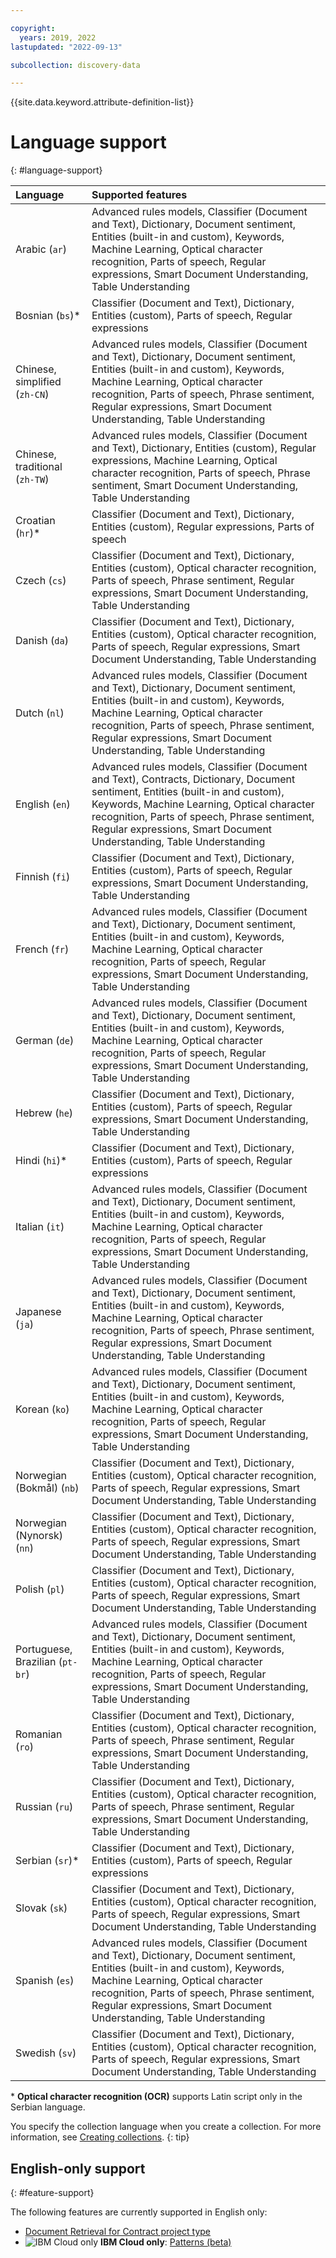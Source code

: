 ```yaml
---

copyright:
  years: 2019, 2022
lastupdated: "2022-09-13"

subcollection: discovery-data

---
```


{{site.data.keyword.attribute-definition-list}}

# Language support
{: #language-support}

| Language | Supported features|
|:---|:---|
| Arabic (`ar`) | Advanced rules models, Classifier (Document and Text), Dictionary, Document sentiment, Entities (built-in and custom), Keywords, Machine Learning, Optical character recognition, Parts of speech, Regular expressions, Smart Document Understanding, Table Understanding |
| Bosnian (`bs`)\* | Classifier (Document and Text), Dictionary, Entities (custom), Parts of speech, Regular expressions |
| Chinese, simplified (`zh-CN`) | Advanced rules models, Classifier (Document and Text), Dictionary, Document sentiment, Entities (built-in and custom), Keywords, Machine Learning, Optical character recognition, Parts of speech, Phrase sentiment, Regular expressions, Smart Document Understanding, Table Understanding|
| Chinese, traditional (`zh-TW`) | Advanced rules models, Classifier (Document and Text), Dictionary, Entities (custom), Regular expressions, Machine Learning, Optical character recognition, Parts of speech, Phrase sentiment, Smart Document Understanding, Table Understanding |
| Croatian (`hr`)\* | Classifier (Document and Text), Dictionary, Entities (custom), Regular expressions, Parts of speech |
| Czech (`cs`) | Classifier (Document and Text), Dictionary, Entities (custom), Optical character recognition, Parts of speech, Phrase sentiment, Regular expressions, Smart Document Understanding, Table Understanding  |
| Danish (`da`) | Classifier (Document and Text), Dictionary, Entities (custom), Optical character recognition, Parts of speech, Regular expressions, Smart Document Understanding, Table Understanding |
| Dutch (`nl`) | Advanced rules models, Classifier (Document and Text), Dictionary, Document sentiment, Entities (built-in and custom), Keywords, Machine Learning, Optical character recognition, Parts of speech, Phrase sentiment, Regular expressions, Smart Document Understanding, Table Understanding |
| English (`en`) | Advanced rules models, Classifier (Document and Text), Contracts, Dictionary, Document sentiment, Entities (built-in and custom), Keywords, Machine Learning, Optical character recognition, Parts of speech, Phrase sentiment, Regular expressions, Smart Document Understanding, Table Understanding |
| Finnish (`fi`) | Classifier (Document and Text), Dictionary, Entities (custom), Parts of speech, Regular expressions, Smart Document Understanding, Table Understanding |
| French (`fr`) | Advanced rules models, Classifier (Document and Text), Dictionary, Document sentiment, Entities (built-in and custom), Keywords, Machine Learning, Optical character recognition, Parts of speech, Regular expressions, Smart Document Understanding, Table Understanding |
| German (`de`) | Advanced rules models, Classifier (Document and Text), Dictionary, Document sentiment, Entities (built-in and custom), Keywords, Machine Learning, Optical character recognition, Parts of speech, Regular expressions, Smart Document Understanding, Table Understanding |
| Hebrew (`he`) | Classifier (Document and Text), Dictionary, Entities (custom), Parts of speech, Regular expressions, Smart Document Understanding, Table Understanding |
| Hindi (`hi`)\* | Classifier (Document and Text), Dictionary, Entities (custom), Parts of speech, Regular expressions |
| Italian (`it`) | Advanced rules models, Classifier (Document and Text), Dictionary, Document sentiment, Entities (built-in and custom), Keywords, Machine Learning, Optical character recognition, Parts of speech, Regular expressions, Smart Document Understanding, Table Understanding |
| Japanese (`ja`) | Advanced rules models, Classifier (Document and Text), Dictionary, Document sentiment, Entities (built-in and custom), Keywords, Machine Learning, Optical character recognition, Parts of speech, Phrase sentiment, Regular expressions, Smart Document Understanding, Table Understanding |
| Korean (`ko`) | Advanced rules models, Classifier (Document and Text), Dictionary, Document sentiment, Entities (built-in and custom), Keywords, Machine Learning, Optical character recognition, Parts of speech, Regular expressions, Smart Document Understanding, Table Understanding |
| Norwegian (Bokma&#778;l) (`nb`) | Classifier (Document and Text), Dictionary, Entities (custom), Optical character recognition, Parts of speech, Regular expressions, Smart Document Understanding, Table Understanding |
| Norwegian (Nynorsk) (`nn`) | Classifier (Document and Text), Dictionary, Entities (custom), Optical character recognition, Parts of speech, Regular expressions, Smart Document Understanding, Table Understanding |
| Polish (`pl`) | Classifier (Document and Text), Dictionary, Entities (custom), Optical character recognition, Parts of speech, Regular expressions, Smart Document Understanding, Table Understanding |
| Portuguese, Brazilian (`pt-br`) | Advanced rules models, Classifier (Document and Text), Dictionary, Document sentiment, Entities (built-in and custom), Keywords, Machine Learning, Optical character recognition, Parts of speech, Regular expressions, Smart Document Understanding, Table Understanding |
| Romanian (`ro`) | Classifier (Document and Text), Dictionary, Entities (custom), Optical character recognition, Parts of speech, Phrase sentiment, Regular expressions, Smart Document Understanding, Table Understanding  |
| Russian (`ru`) | Classifier (Document and Text), Dictionary, Entities (custom), Optical character recognition, Parts of speech, Phrase sentiment, Regular expressions, Smart Document Understanding, Table Understanding |
| Serbian (`sr`)\* | Classifier (Document and Text), Dictionary, Entities (custom), Parts of speech, Regular expressions|
| Slovak (`sk`) | Classifier (Document and Text), Dictionary, Entities (custom), Optical character recognition, Parts of speech, Regular expressions, Smart Document Understanding, Table Understanding |
| Spanish (`es`) | Advanced rules models, Classifier (Document and Text), Dictionary, Document sentiment, Entities (built-in and custom), Keywords, Machine Learning, Optical character recognition, Parts of speech, Phrase sentiment, Regular expressions, Smart Document Understanding, Table Understanding  |
| Swedish (`sv`) | Classifier (Document and Text), Dictionary, Entities (custom), Optical character recognition, Parts of speech, Regular expressions, Smart Document Understanding, Table Understanding |

\* **Optical character recognition (OCR)** supports Latin script only in the Serbian language.

You specify the collection language when you create a collection. For more information, see [Creating collections](/docs/discovery-data?topic=discovery-data-collections).
{: tip}

<!-- **{{site.data.keyword.icp4dfull_notm}}**: For version 2.1.2 non-English language support, you must install the optional language pack `ibm-watson-discovery-pack1-prod`. Installation instructions for `ibm-watson-discovery-pack1-prod` are available in the [Installing the optional language pack](https://www.ibm.com/support/knowledgecenter/SSQNUZ_2.5.0/cpd/svc/watson/discovery-install.html){: external} section of the {{site.data.keyword.discovery-data_long}} installation instructions. The language pack does not need to be installed separately in {{site.data.keyword.discovery-data_long}} version 2.1.3 or later.
{: note}
-->

## English-only support
{: #feature-support}

The following features are currently supported in English only:

-  [Document Retrieval for Contract project type](/docs/discovery-data?topic=discovery-data-projects#doc-retrieval-contracts)
-  ![IBM Cloud only](images/ibm-cloud.png) **IBM Cloud only**: [Patterns (beta)](/docs/discovery-data?topic=discovery-data-domain-pattern)
